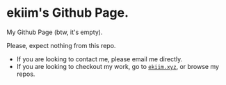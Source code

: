 # ekiim's Github Page.

My Github Page (btw, it's empty).

Please, expect nothing from this repo.

- If you are looking to contact me, please email me directly.
- If you are looking to checkout my work, go to [`ekiim.xyz`](https://ekiim.xyz), or browse my repos.
